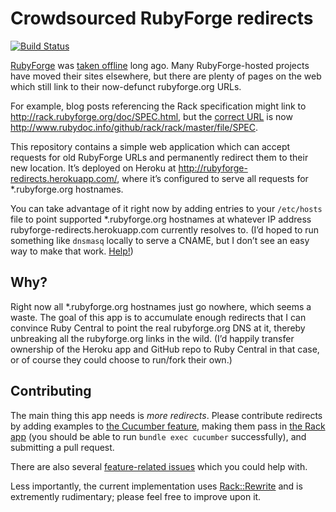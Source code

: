 # Crowdsourced RubyForge redirects

[![Build Status](https://travis-ci.org/tomstuart/rubyforge-redirects.svg?branch=master)](https://travis-ci.org/tomstuart/rubyforge-redirects)

[RubyForge](http://en.wikipedia.org/wiki/RubyForge) was [taken offline](https://twitter.com/evanphx/status/399552820380053505) long ago. Many RubyForge-hosted projects have moved their sites elsewhere, but there are plenty of pages on the web which still link to their now-defunct rubyforge.org URLs.

For example, blog posts referencing the Rack specification might link to http://rack.rubyforge.org/doc/SPEC.html, but the [correct URL](https://github.com/rack/rack/issues/633) is now http://www.rubydoc.info/github/rack/rack/master/file/SPEC.

This repository contains a simple web application which can accept requests for old RubyForge URLs and permanently redirect them to their new location. It’s deployed on Heroku at http://rubyforge-redirects.herokuapp.com/, where it’s configured to serve all requests for \*.rubyforge.org hostnames.

You can take advantage of it right now by adding entries to your `/etc/hosts` file to point supported \*.rubyforge.org hostnames at whatever IP address rubyforge-redirects.herokuapp.com currently resolves to. (I’d hoped to run something like `dnsmasq` locally to serve a CNAME, but I don’t see an easy way to make that work. [Help!](https://github.com/tomstuart/rubyforge-redirects/issues/1))

## Why?

Right now all \*.rubyforge.org hostnames just go nowhere, which seems a waste. The goal of this app is to accumulate enough redirects that I can convince Ruby Central to point the real rubyforge.org DNS at it, thereby unbreaking all the rubyforge.org links in the wild. (I’d happily transfer ownership of the Heroku app and GitHub repo to Ruby Central in that case, or of course they could choose to run/fork their own.)

## Contributing

The main thing this app needs is *more redirects*. Please contribute redirects by adding examples to [the Cucumber feature](features/redirect.feature), making them pass in [the Rack app](config.ru) (you should be able to run `bundle exec cucumber` successfully), and submitting a pull request.

There are also several [feature-related issues](https://github.com/tomstuart/rubyforge-redirects/labels/help%20wanted) which you could help with.

Less importantly, the current implementation uses [Rack::Rewrite](https://github.com/jtrupiano/rack-rewrite) and is extremently rudimentary; please feel free to improve upon it.
